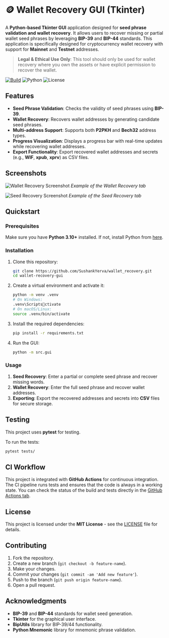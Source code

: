# 🪙 Wallet Recovery GUI (Tkinter)

A **Python-based Tkinter GUI** application designed for **seed phrase validation and wallet recovery**. It allows users to recover missing or partial wallet seed phrases by leveraging **BIP-39** and **BIP-44** standards. This application is specifically designed for cryptocurrency wallet recovery with support for **Mainnet** and **Testnet** addresses.

> **Legal & Ethical Use Only**: This tool should only be used for wallet recovery where you own the assets or have explicit permission to recover the wallet.

[![Build](https://github.com/SushankYerva/wallet_recovery/actions/workflows/ci.yml/badge.svg)](https://github.com/SushankYerva/wallet_recovery/actions/workflows/ci.yml)
![Python](https://img.shields.io/badge/python-3.13%2B-blue)
![License](https://img.shields.io/badge/license-MIT-informational)

## Features

- **Seed Phrase Validation**: Checks the validity of seed phrases using **BIP-39**.
- **Wallet Recovery**: Recovers wallet addresses by generating candidate seed phrases.
- **Multi-address Support**: Supports both **P2PKH** and **Bech32** address types.
- **Progress Visualization**: Displays a progress bar with real-time updates while recovering wallet addresses.
- **Export Functionality**: Export recovered wallet addresses and secrets (e.g., **WIF**, **xpub**, **xprv**) as CSV files.

## Screenshots

![Wallet Recovery Screenshot](assets/screenshots/wallet-recovery-screenshot.png)
_Example of the Wallet Recovery tab_

![Seed Recovery Screenshot](assets/screenshots/seed-recovery-screenshot.png)
_Example of the Seed Recovery tab_

## Quickstart

### Prerequisites

Make sure you have **Python 3.10+** installed. If not, install Python from [here](https://www.python.org/downloads/).

### Installation

1. Clone this repository:
   ```bash
   git clone https://github.com/SushankYerva/wallet_recovery.git
   cd wallet-recovery-gui
   ```

2. Create a virtual environment and activate it:
   ```bash
   python -m venv .venv
   # On Windows:
   .venv\Scriptsctivate
   # On macOS/Linux:
   source .venv/bin/activate
   ```

3. Install the required dependencies:
   ```bash
   pip install -r requirements.txt
   ```

4. Run the GUI:
   ```bash
   python -m src.gui
   ```

### Usage

1. **Seed Recovery**: Enter a partial or complete seed phrase and recover missing words.
2. **Wallet Recovery**: Enter the full seed phrase and recover wallet addresses.
3. **Exporting**: Export the recovered addresses and secrets into **CSV** files for secure storage.

## Testing

This project uses **pytest** for testing.

To run the tests:
```bash
pytest tests/
```

## CI Workflow

This project is integrated with **GitHub Actions** for continuous integration. The CI pipeline runs tests and ensures that the code is always in a working state. You can check the status of the build and tests directly in the [GitHub Actions tab](https://github.com/SushankYerva/wallet_recovery/actions).

## License

This project is licensed under the **MIT License** - see the [LICENSE](LICENSE) file for details.

## Contributing

1. Fork the repository.
2. Create a new branch (`git checkout -b feature-name`).
3. Make your changes.
4. Commit your changes (`git commit -am 'Add new feature'`).
5. Push to the branch (`git push origin feature-name`).
6. Open a pull request.

## Acknowledgments

- **BIP-39** and **BIP-44** standards for wallet seed generation.
- **Tkinter** for the graphical user interface.
- **BipUtils** library for BIP-39/44 functionality.
- **Python Mnemonic** library for mnemonic phrase validation.
